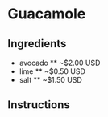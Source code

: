 # Guacamole

## Ingredients

* avocado
** ~$2.00 USD
* lime
** ~$0.50 USD
* salt
** ~$1.50 USD

## Instructions
